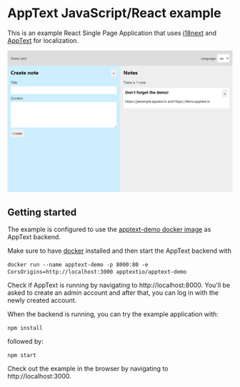 # AppText JavaScript/React example

This is an example React Single Page Application that uses [i18next](https://www.i18next.com/) and [AppText](https://apptext.io) for localization.

![AppText JavaScript example screenshot](../../media/screenshots/apptext-jsexample.png)

## Getting started
The example is configured to use the [apptext-demo docker image](https://hub.docker.com/r/apptextio/apptext-demo) as AppText backend.

Make sure to have [docker](https://docs.docker.com/get-docker/) installed and then start the AppText backend with

```
docker run --name apptext-demo -p 8000:80 -e CorsOrigins=http://localhost:3000 apptextio/apptext-demo
```

Check if AppText is running by navigating to http://localhost:8000. You'll be asked to create an admin account and after that, you can log in with the newly created account.

When the backend is running, you can try the example application with:

```
npm install
```

followed by:

```
npm start
```

Check out the example in the browser by navigating to http://localhost:3000.